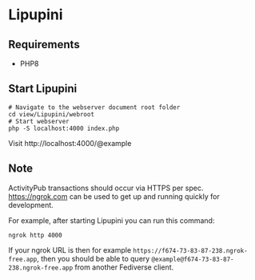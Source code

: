 # Lipupini

## Requirements

- PHP8

## Start Lipupini

```shell
# Navigate to the webserver document root folder
cd view/Lipupini/webroot
# Start webserver
php -S localhost:4000 index.php
```

Visit http://localhost:4000/@example

## Note

ActivityPub transactions should occur via HTTPS per spec. https://ngrok.com can be used to get up and running quickly for development.

For example, after starting Lipupini you can run this command:

```shell
ngrok http 4000
```

If your ngrok URL is then for example `https://f674-73-83-87-238.ngrok-free.app`, then you should be able to query `@example@f674-73-83-87-238.ngrok-free.app` from another Fediverse client.
